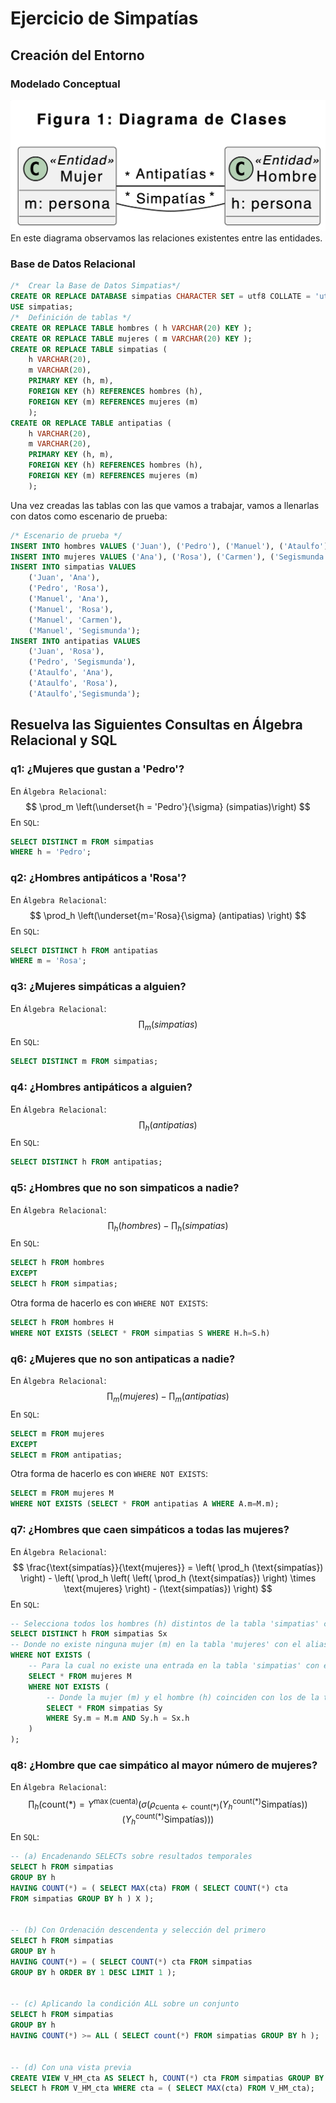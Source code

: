 # Ejercicio de Simpatías

## Creación del Entorno
### Modelado Conceptual
![Modelo Conceptual](./Datos/1.png)
En este diagrama observamos las relaciones existentes entre las entidades.
### Base de Datos Relacional
```sql
/*  Crear la Base de Datos Simpatias*/
CREATE OR REPLACE DATABASE simpatias CHARACTER SET = utf8 COLLATE = 'utf8_general_ci';
USE simpatias;
/* 	Definición de tablas */
CREATE OR REPLACE TABLE hombres ( h VARCHAR(20) KEY );
CREATE OR REPLACE TABLE mujeres ( m VARCHAR(20) KEY );
CREATE OR REPLACE TABLE simpatias ( 
	h VARCHAR(20), 
	m VARCHAR(20),
	PRIMARY KEY (h, m), 
	FOREIGN KEY (h) REFERENCES hombres (h),
	FOREIGN KEY (m) REFERENCES mujeres (m)
	);
CREATE OR REPLACE TABLE antipatias (
	h VARCHAR(20), 
	m VARCHAR(20),
	PRIMARY KEY (h, m),
	FOREIGN KEY (h) REFERENCES hombres (h),
	FOREIGN KEY (m) REFERENCES mujeres (m)
	);	
```
Una vez creadas las tablas con las que vamos a trabajar, vamos a llenarlas con datos como escenario de prueba:
```sql 
/* Escenario de prueba */
INSERT INTO hombres VALUES ('Juan'), ('Pedro'), ('Manuel'), ('Ataulfo');
INSERT INTO mujeres VALUES ('Ana'), ('Rosa'), ('Carmen'), ('Segismunda');
INSERT INTO simpatias VALUES 
	('Juan', 'Ana'),
	('Pedro', 'Rosa'),
	('Manuel', 'Ana'),
	('Manuel', 'Rosa'),
	('Manuel', 'Carmen'),
	('Manuel', 'Segismunda');
INSERT INTO antipatias VALUES 
	('Juan', 'Rosa'), 
	('Pedro', 'Segismunda'), 
	('Ataulfo', 'Ana'),
	('Ataulfo', 'Rosa'),
	('Ataulfo','Segismunda');
```
## Resuelva las Siguientes Consultas en Álgebra Relacional y SQL
### q1: ¿Mujeres que gustan a 'Pedro'?
En `Álgebra Relacional`:
$$
\prod_m \left(\underset{h = 'Pedro'}{\sigma} (simpatias)\right)
$$
En `SQL`: 
```sql
SELECT DISTINCT m FROM simpatias
WHERE h = 'Pedro';
```
### q2: ¿Hombres antipáticos a 'Rosa'?
En `Álgebra Relacional`:
$$
\prod_h \left(\underset{m='Rosa}{\sigma} (antipatias) \right)
$$
En `SQL`:
```sql
SELECT DISTINCT h FROM antipatias
WHERE m = 'Rosa';
```
### q3: ¿Mujeres simpáticas a alguien?
En `Álgebra Relacional`:
$$ \prod_m (simpatias) $$
En `SQL`:
```sql
SELECT DISTINCT m FROM simpatias;
```
### q4: ¿Hombres antipáticos a alguien?
En `Álgebra Relacional`:
$$ \prod_h(antipatias) $$
En `SQL`:
```sql
SELECT DISTINCT h FROM antipatias;
```
### q5: ¿Hombres que no son simpaticos a nadie?
En `Álgebra Relacional`:
$$ \prod_h (hombres) - \prod_h (simpatias)$$
En `SQL`:
```sql
SELECT h FROM hombres 
EXCEPT
SELECT h FROM simpatias;
```
Otra forma de hacerlo es con `WHERE NOT EXISTS`:
```sql
SELECT h FROM hombres H
WHERE NOT EXISTS (SELECT * FROM simpatias S WHERE H.h=S.h)
```
### q6: ¿Mujeres que no son antipaticas a nadie?
En `Álgebra Relacional`:
$$ \prod_m (mujeres) - \prod_m(antipatias) $$
En `SQL`:
```sql
SELECT m FROM mujeres
EXCEPT
SELECT m FROM antipatias;
```
Otra forma de hacerlo es con `WHERE NOT EXISTS`:
```sql
SELECT m FROM mujeres M
WHERE NOT EXISTS (SELECT * FROM antipatias A WHERE A.m=M.m);
```
### q7: ¿Hombres que caen simpáticos a todas las mujeres?
En `Álgebra Relacional`:
$$
\frac{\text{simpatías}}{\text{mujeres}} = 
\left( \prod_h (\text{simpatías}) \right) - 
\left( 
\prod_h 
\left( 
\left( \prod_h (\text{simpatías}) \right) \times \text{mujeres} 
\right) - (\text{simpatías}) 
\right)
$$
En `SQL`:
```sql 
-- Selecciona todos los hombres (h) distintos de la tabla 'simpatias' con el alias 'Sx'
SELECT DISTINCT h FROM simpatias Sx
-- Donde no existe ninguna mujer (m) en la tabla 'mujeres' con el alias 'M'
WHERE NOT EXISTS (
    -- Para la cual no existe una entrada en la tabla 'simpatias' con el alias 'Sy'
    SELECT * FROM mujeres M
    WHERE NOT EXISTS (
        -- Donde la mujer (m) y el hombre (h) coinciden con los de la tabla 'Sx'
        SELECT * FROM simpatias Sy
        WHERE Sy.m = M.m AND Sy.h = Sx.h
    )
);
```
### q8: ¿Hombre que cae simpático al mayor número de mujeres?
En `Álgebra Relacional`:
$$
\prod_h 
\left(
\text{count}(*) = \Upsilon^{\max(\text{cuenta})} 
\left( 
\sigma 
\left( 
\rho_{\text{cuenta} \leftarrow \text{count}(*)} 
\left( 
\Upsilon_h^{\text{count}(*)} \text{Simpatías} 
\right) 
\right) 
\left( 
\Upsilon_h^{\text{count}(*)} \text{Simpatías} 
\right)
\right)
\right)
$$
En `SQL`:
```sql
-- (a) Encadenando SELECTs sobre resultados temporales
SELECT h FROM simpatias 
GROUP BY h
HAVING COUNT(*) = ( SELECT MAX(cta) FROM ( SELECT COUNT(*) cta
FROM simpatias GROUP BY h ) X );


-- (b) Con Ordenación descendenta y selección del primero
SELECT h FROM simpatias 
GROUP BY h
HAVING COUNT(*) = ( SELECT COUNT(*) cta FROM simpatias
GROUP BY h ORDER BY 1 DESC LIMIT 1 );


-- (c) Aplicando la condición ALL sobre un conjunto
SELECT h FROM simpatias 
GROUP BY h
HAVING COUNT(*) >= ALL ( SELECT count(*) FROM simpatias GROUP BY h );


-- (d) Con una vista previa
CREATE VIEW V_HM_cta AS SELECT h, COUNT(*) cta FROM simpatias GROUP BY h;
SELECT h FROM V_HM_cta WHERE cta = ( SELECT MAX(cta) FROM V_HM_cta);
```